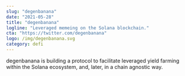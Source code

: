 ```yaml
---
slug: "degenbanana"
date: "2021-05-28"
title: "degenbanana"
logline: "Leveraged memeing on the Solana blockchain."
cta: "https://twitter.com/degenbanana"
logo: /img/degenbanana.svg
category: defi
---
```


degenbanana is building a protocol to facilitate leveraged yield farming within the Solana ecosystem, and, later, in a chain agnostic way.
